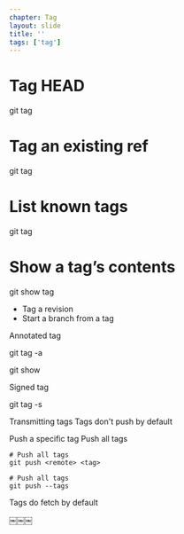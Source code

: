 ```yaml
---
chapter: Tag
layout: slide
title: ''
tags: ['tag']
---
```


# Tag HEAD
git tag <TAGNAME>

# Tag an existing ref
git tag <TAGNAME> <REF>

# List known tags
git tag

# Show a tag’s contents
git show tag

* Tag a revision
* Start a branch from a tag

Annotated tag

git tag -a <TAGNAME>

git show <TAGNAME>


Signed tag

git tag -s <TAGNAME>


Transmitting tags
Tags don't push by default

Push a specific tag
Push all tags

	# Push all tags
	git push <remote> <tag>

	# Push all tags
	git push --tags
		
Tags do fetch by default

￼￼￼